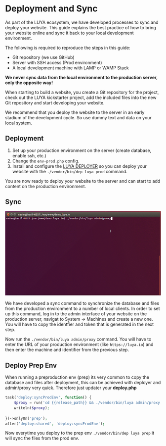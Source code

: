 Deployment and Sync
===

As part of the LUYA ecosystem, we have developed processes to sync and deploy your website. This guide explains the best practice of how to bring your website online and sync it back to your local development environment.

The following is required to reproduce the steps in this guide:
+ Git repository (we use GitHub)
+ Server with SSH access (Prod environment)
+ A local development machine with LAMP or WAMP Stack


**We never sync data from the local environment to the production server, only the opposite way!**

When starting to build a website, you create a Git repository for the project, check out the LUYA kickstarter project, add the included files into the new Git repository and start developing your website.

We recommend that you deploy the website to the server in an early stadium of the development cycle. So use dummy text and data on your local system.

Deployment
---

1. Set up your production environment on the server (create database, enable ssh, etc.)
2. Change the `env-prod.php` config.
3. Install and configure the [LUYA DEPLOYER](https://luya.io/guide/module/luyadev---luya-deployer) so you can deploy your website with the `./vendor/bin/dep luya prod` command.

You are now ready to deploy your website to the server and can start to add content on the production environment.

Sync
---

![luya-proxy](https://raw.githubusercontent.com/luyadev/luya/master/docs/guide/img/luya-proxy.gif "LUYA Proxy Sync")


We have developed a sync command to synchronize the database and files from the production environment to a number of local clients. In order to set up this command, log in to the admin interface of your website on the production server, navigat to System -> Machines and create a new one. You will have to copy the identfier and token that is generated in the next step.

Now run the `./vendor/bin/luya admin/proxy` command. You will have to enter the URL of your production environment (like `https://luya.io`) and then enter the machine and identifier from the previous step.

Deploy Prep Env
---

When running a preproduction env (prep) its very common to copy the database and files after deployment, this can be achieved with deployer and admin/proxy very quick. Therefore just updater your **deploy.php** 

```php
task('deploy:syncProdEnv', function() {
    $proxy = run('cd {{release_path}} && ./vendor/bin/luya admin/proxy --url=https://www.prod-website.com --idf=IDENTIFER --token=TOKEN');
    writeln($proxy);
    
})->onlyOn('prep');
after('deploy:shared', 'deploy:syncProdEnv');
```

Now everytime you deploy to the prep env `./vendor/bin/dep luya prep` it will sync the files from the prod env.
